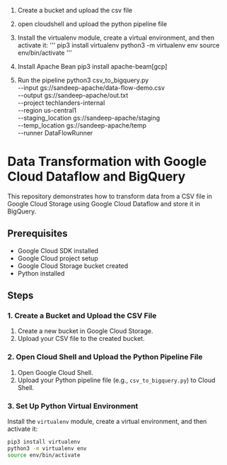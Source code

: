 1. Create a bucket and upload the csv file

2. open cloudshell and upload the python pipeline file

3. Install the virtualenv module, create a virtual environment, and then activate it:
'''
pip3 install virtualenv
python3 -m virtualenv env
source env/bin/activate
'''
4. Install Apache Bean
pip3 install apache-beam[gcp]

5. Run the pipeline
python3 csv_to_bigquery.py \
--input gs://sandeep-apache/data-flow-demo.csv \
--output  gs://sandeep-apache/out.txt \
--project techlanders-internal \
--region us-central1 \
--staging_location gs://sandeep-apache/staging \
--temp_location gs://sandeep-apache/temp \
--runner DataFlowRunner


# Data Transformation with Google Cloud Dataflow and BigQuery

This repository demonstrates how to transform data from a CSV file in Google Cloud Storage using Google Cloud Dataflow and store it in BigQuery.

## Prerequisites

- Google Cloud SDK installed
- Google Cloud project setup
- Google Cloud Storage bucket created
- Python installed

## Steps

### 1. Create a Bucket and Upload the CSV File

1. Create a new bucket in Google Cloud Storage.
2. Upload your CSV file to the created bucket.

### 2. Open Cloud Shell and Upload the Python Pipeline File

1. Open Google Cloud Shell.
2. Upload your Python pipeline file (e.g., `csv_to_bigquery.py`) to Cloud Shell.

### 3. Set Up Python Virtual Environment

Install the `virtualenv` module, create a virtual environment, and then activate it:

```sh
pip3 install virtualenv
python3 -m virtualenv env
source env/bin/activate

